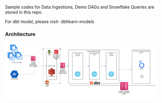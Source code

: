 Sample codes for Data Ingestions, Demo DAGs and Snowflake Queries are stored in this repo. 

For dbt model, please visit- dbtlearn-models

### Architecture
![Architecture](https://github.com/srikantaghosh/Data-Pipeline-Snowflake-DBT/blob/main/DATA%20PIPELINE.png)
